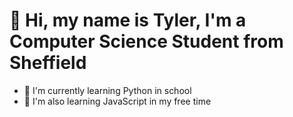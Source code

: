 # 👋 **Hi, my name is Tyler, I'm a Computer Science Student from Sheffield**

- 🏫 I'm currently learning Python in school
- 💭 I'm also learning JavaScript in my free time
